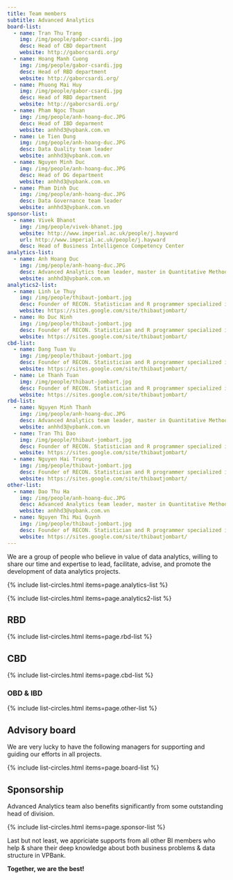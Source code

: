 ```yaml
---
title: Team members
subtitle: Advanced Analytics
board-list:
  - name: Tran Thu Trang
    img: /img/people/gabor-csardi.jpg
    desc: Head of CBD department 
    website: http://gaborcsardi.org/
  - name: Hoang Manh Cuong
    img: /img/people/gabor-csardi.jpg
    desc: Head of RBD department 
    website: http://gaborcsardi.org/
  - name: Phuong Mai Huy
    img: /img/people/gabor-csardi.jpg
    desc: Head of RBD department 
    website: http://gaborcsardi.org/
  - name: Pham Ngoc Thuan
    img: /img/people/anh-hoang-duc.JPG
    desc: Head of IBD deparment
    website: anhhd3@vpbank.com.vn
  - name: Le Tien Dung
    img: /img/people/anh-hoang-duc.JPG
    desc: Data Quality team leader
    website: anhhd3@vpbank.com.vn
  - name: Nguyen Minh Duc
    img: /img/people/anh-hoang-duc.JPG
    desc: Head of DG department
    website: anhhd3@vpbank.com.vn
  - name: Pham Dinh Duc
    img: /img/people/anh-hoang-duc.JPG
    desc: Data Governance team leader
    website: anhhd3@vpbank.com.vn
sponsor-list:
  - name: Vivek Bhanot
    img: /img/people/vivek-bhanot.jpg
    website: http://www.imperial.ac.uk/people/j.hayward
    url: http://www.imperial.ac.uk/people/j.hayward
    desc: Head of Business Intelligence Competency Center
analytics-list:
  - name: Anh Hoang Duc
    img: /img/people/anh-hoang-duc.JPG
    desc: Advanced Analytics team leader, master in Quantitative Methods in Economics, instructor of RStudio, DataCamp in Vietnam, experienced in Digital Analytics, Mobile Analytics, joined VPBank in Jun, 2016
    website: anhhd3@vpbank.com.vn
analytics2-list:
  - name: Linh Le Thuy
    img: /img/people/thibaut-jombart.jpg
    desc: Founder of RECON. Statistician and R programmer specialized in outbreak analysis. Imperial College London, UK.
    website: https://sites.google.com/site/thibautjombart/
  - name: Ho Duc Ninh
    img: /img/people/thibaut-jombart.jpg
    desc: Founder of RECON. Statistician and R programmer specialized in outbreak analysis. Imperial College London, UK.
    website: https://sites.google.com/site/thibautjombart/
cbd-list:
  - name: Dang Tuan Vu
    img: /img/people/thibaut-jombart.jpg
    desc: Founder of RECON. Statistician and R programmer specialized in outbreak analysis. Imperial College London, UK.
    website: https://sites.google.com/site/thibautjombart/
  - name: Le Thanh Tuan
    img: /img/people/thibaut-jombart.jpg
    desc: Founder of RECON. Statistician and R programmer specialized in outbreak analysis. Imperial College London, UK.
    website: https://sites.google.com/site/thibautjombart/
rbd-list:
  - name: Nguyen Minh Thanh
    img: /img/people/anh-hoang-duc.JPG
    desc: Advanced Analytics team leader, master in Quantitative Methods in Economics, instructor of RStudio, DataCamp in Vietnam, experienced in Digital Analytics, Mobile Analytics, joined VPBank in Jun, 2016
    website: anhhd3@vpbank.com.vn
  - name: Tran Thi Dao
    img: /img/people/thibaut-jombart.jpg
    desc: Founder of RECON. Statistician and R programmer specialized in outbreak analysis. Imperial College London, UK.
    website: https://sites.google.com/site/thibautjombart/
  - name: Nguyen Hai Truong
    img: /img/people/thibaut-jombart.jpg
    desc: Founder of RECON. Statistician and R programmer specialized in outbreak analysis. Imperial College London, UK.
    website: https://sites.google.com/site/thibautjombart/
other-list:
  - name: Dao Thu Ha
    img: /img/people/anh-hoang-duc.JPG
    desc: Advanced Analytics team leader, master in Quantitative Methods in Economics, instructor of RStudio, DataCamp in Vietnam, experienced in Digital Analytics, Mobile Analytics, joined VPBank in Jun, 2016
    website: anhhd3@vpbank.com.vn
  - name: Nguyen Thi Mai Quynh
    img: /img/people/thibaut-jombart.jpg
    desc: Founder of RECON. Statistician and R programmer specialized in outbreak analysis. Imperial College London, UK.
    website: https://sites.google.com/site/thibautjombart/
---
```




We are a group of people who believe in value of data analytics, willing to share our time and expertise to lead, facilitate, advise, 
and promote the development of data analytics projects.


{% include list-circles.html items=page.analytics-list %}

{% include list-circles.html items=page.analytics2-list %}

## RBD

{% include list-circles.html items=page.rbd-list %}

## CBD

{% include list-circles.html items=page.cbd-list %}


### OBD & IBD

{% include list-circles.html items=page.other-list %}


## Advisory board

We are very lucky to have the following managers for supporting and guiding our efforts in all projects.

{% include list-circles.html items=page.board-list %}


## Sponsorship

Advanced Analytics team also benefits significantly from some outstanding head of division.

{% include list-circles.html items=page.sponsor-list %}


Last but not least, we appriciate supports from all other BI members who help & share their deep knowledge about both business problems & data structure in VPBank.

**Together, we are the best!**
 



